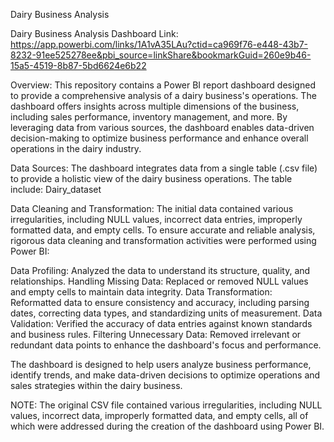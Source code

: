 Dairy Business Analysis

Dairy Business Analysis Dashboard Link: https://app.powerbi.com/links/1A1vA35LAu?ctid=ca969f76-e448-43b7-8232-91ee525278ee&pbi_source=linkShare&bookmarkGuid=260e9b46-15a5-4519-8b87-5bd6624e6b22

Overview: 
This repository contains a Power BI report dashboard designed to provide a comprehensive analysis of a dairy business's operations. The dashboard offers insights across multiple dimensions of the business, including sales performance, inventory management, and more. By leveraging data from various sources, the dashboard enables data-driven decision-making to optimize business performance and enhance overall operations in the dairy industry.

Data Sources: 
The dashboard integrates data from a single table (.csv file) to provide a holistic view of the dairy business operations. The table include: Dairy_dataset

Data Cleaning and Transformation: The initial data contained various irregularities, including NULL values, incorrect data entries, improperly formatted data, and empty cells. To ensure accurate and reliable analysis, rigorous data cleaning and transformation activities were performed using Power BI:

Data Profiling: Analyzed the data to understand its structure, quality, and relationships.
Handling Missing Data: Replaced or removed NULL values and empty cells to maintain data integrity.
Data Transformation: Reformatted data to ensure consistency and accuracy, including parsing dates, correcting data types, and standardizing units of measurement.
Data Validation: Verified the accuracy of data entries against known standards and business rules.
Filtering Unnecessary Data: Removed irrelevant or redundant data points to enhance the dashboard's focus and performance.

The dashboard is designed to help users analyze business performance, identify trends, and make data-driven decisions to optimize operations and sales strategies within the dairy business.

NOTE: The original CSV file contained various irregularities, including NULL values, incorrect data, improperly formatted data, and empty cells, all of which were addressed during the creation of the dashboard using Power BI.


